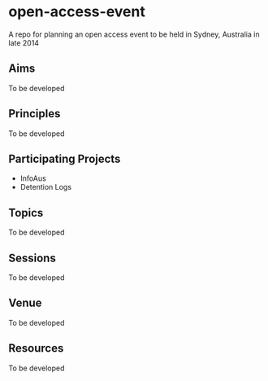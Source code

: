 open-access-event
=================

A repo for planning an open access event to be held in Sydney, Australia in late 2014

## Aims

To be developed

## Principles

To be developed

## Participating Projects

* InfoAus
* Detention Logs

## Topics

To be developed

## Sessions

To be developed

## Venue

To be developed

## Resources

To be developed

